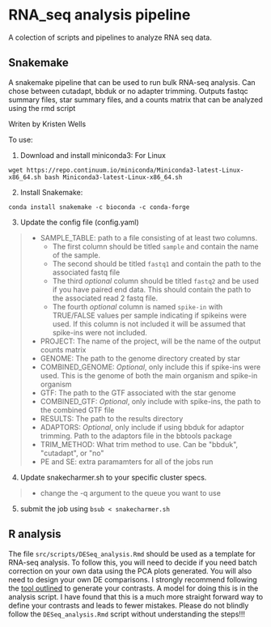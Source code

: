 # RNA_seq analysis pipeline
A colection of scripts and pipelines to analyze RNA seq data.

## Snakemake

A snakemake pipeline that can be used to run bulk RNA-seq analysis. Can chose between cutadapt, bbduk or no adapter trimming. Outputs fastqc summary files, star summary files, and a counts matrix that can be analyzed using the rmd script

Writen by Kristen Wells

To use:

1. Download and install miniconda3: For Linux
```{bash}
wget https://repo.continuum.io/miniconda/Miniconda3-latest-Linux-x86_64.sh bash Miniconda3-latest-Linux-x86_64.sh
```
2. Install Snakemake:
```{bash}
conda install snakemake -c bioconda -c conda-forge
```

3. Update the config file (config.yaml) 
>* SAMPLE_TABLE: path to a file consisting of at least two columns.
>   * The first column should be titled `sample` and contain the name of the sample.
>   * The second should be titled `fastq1` and contain the path to the associated fastq file
>   * The third *optional* column should be titled `fastq2` and be used if you have paired end data. This should contain the path to the associated read 2 fastq file.
>   * The fourth *optional* column is named `spike-in` with TRUE/FALSE values per sample indicating if spikeins were used. If this column is not included it will be assumed that spike-ins were not included.
>* PROJECT: The name of the project, will be the name of the output counts matrix
>* GENOME: The path to the genome directory created by star
>* COMBINED_GENOME: *Optional*, only include this if spike-ins were used. This is the genome of both the main organism and spike-in organism
>* GTF: The path to the GTF associated with the star genome
>* COMBINED_GTF: *Optional*, only include with spike-ins, the path to the combined GTF file
>* RESULTS: The path to the results directory
>* ADAPTORS: *Optional*, only include if using bbduk for adaptor trimming. Path to the adaptors file in the bbtools package
>* TRIM_METHOD: What trim method to use. Can be "bbduk", "cutadapt", or "no"
>* PE and SE: extra paramamters for all of the jobs run

4. Update snakecharmer.sh to your specific cluster specs. 
>* change the -q argument to the queue you want to use 

5. submit the job using `bsub < snakecharmer.sh`

## R analysis
The file `src/scripts/DESeq_analysis.Rmd` should be used as a template for RNA-seq analysis. To follow this, you will need to decide if you need batch correction on your own data using the PCA plots generated. You will also need to design your own DE comparisons. I strongly recommend following the [tool outlined](https://github.com/tavareshugo/tutorial_DESeq2_contrasts/blob/main/DESeq2_contrasts.md) to generate your contrasts. A model for doing this is in the analysis script. I have found that this is a much more straight forward way to define your contrasts and leads to fewer mistakes. Please do not blindly follow the `DESeq_analysis.Rmd` script without understanding the steps!!!

